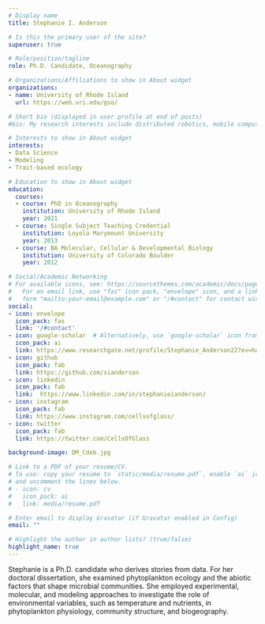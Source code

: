 ```yaml
---
# Display name
title: Stephanie I. Anderson

# Is this the primary user of the site?
superuser: true

# Role/position/tagline
role: Ph.D. Candidate, Oceanography

# Organizations/Affiliations to show in About widget
organizations:
- name: University of Rhode Island
  url: https://web.uri.edu/gso/

# Short bio (displayed in user profile at end of posts)
#bio: My research interests include distributed robotics, mobile computing and programmable matter.

# Interests to show in About widget
interests:
- Data Science
- Modeling
- Trait-based ecology

# Education to show in About widget
education:
  courses:
  - course: PhD in Oceanography
    institution: University of Rhode Island
    year: 2021
  - course: Single Subject Teaching Credential
    institution: Loyola Marymount University
    year: 2013
  - course: BA Molecular, Cellular & Developmental Biology
    institution: University of Colorado Boulder
    year: 2012

# Social/Academic Networking
# For available icons, see: https://sourcethemes.com/academic/docs/page-builder/#icons
#   For an email link, use "fas" icon pack, "envelope" icon, and a link in the
#   form "mailto:your-email@example.com" or "/#contact" for contact widget.
social:
- icon: envelope
  icon_pack: fas
  link: '/#contact'
- icon: google-scholar  # Alternatively, use `google-scholar` icon from `ai` icon pack
  icon_pack: ai
  link: https://www.researchgate.net/profile/Stephanie_Anderson22?ev=hdr_xprf&_sg=fpsiyqRSc31wKJi7hf1-JbqQwqgJbXyhkDtvuCXkiyhhyNRWM_uIovyCGl1mlJJzNbelOxLPXbNLO5ZwgS7AYJ6d
- icon: github
  icon_pack: fab
  link: https://github.com/sianderson
- icon: linkedin
  icon_pack: fab
  link:  https://www.linkedin.com/in/stephanieianderson/
- icon: instagram
  icon_pack: fab
  link: https://www.instagram.com/cellsofglass/
- icon: twitter
  icon_pack: fab
  link: https://twitter.com/CellsOfGlass

background-image: DM_Cdeb.jpg

# Link to a PDF of your resume/CV.
# To use: copy your resume to `static/media/resume.pdf`, enable `ai` icons in `params.toml`, 
# and uncomment the lines below.
# - icon: cv
#   icon_pack: ai
#   link: media/resume.pdf

# Enter email to display Gravatar (if Gravatar enabled in Config)
email: ""

# Highlight the author in author lists? (true/false)
highlight_name: true
---
```


Stephanie is a Ph.D. candidate who derives stories from data. For her doctoral dissertation, she examined phytoplankton ecology and the abiotic factors that shape microbial communities. She employed experimental, molecular, and modeling approaches to investigate the role of environmental variables, such as temperature and nutrients, in phytoplankton physiology, community structure, and biogeography. 
